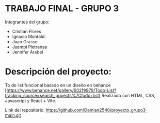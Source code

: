 # TRABAJO FINAL - GRUPO 3

Integrantes del grupo:

- Cristian Flores
- Ignacio Montaldi
- Juan Grasso
- Juampi Pietransa
- Jennifer Arabel


# Descripción del proyecto: 
To do list funcional basado en un diseño en behance [https://www.behance.net/gallery/90219979/Todo-List?tracking_source=search_projects%7Ctodo+list]
Realizado con HTML, CSS, Javascript y React + Vite.


Link del repositorio: 
https://github.com/Damian2540/proyecto_grupo3-main.git